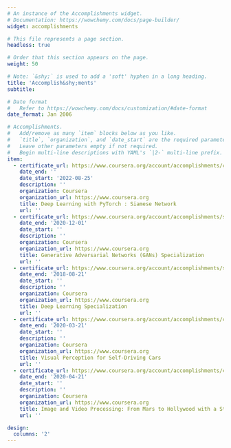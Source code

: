 ```yaml
---
# An instance of the Accomplishments widget.
# Documentation: https://wowchemy.com/docs/page-builder/
widget: accomplishments

# This file represents a page section.
headless: true

# Order that this section appears on the page.
weight: 50

# Note: `&shy;` is used to add a 'soft' hyphen in a long heading.
title: 'Accomplish&shy;ments'
subtitle:

# Date format
#   Refer to https://wowchemy.com/docs/customization/#date-format
date_format: Jan 2006

# Accomplishments.
#   Add/remove as many `item` blocks below as you like.
#   `title`, `organization`, and `date_start` are the required parameters.
#   Leave other parameters empty if not required.
#   Begin multi-line descriptions with YAML's `|2-` multi-line prefix.
item:
  - certificate_url: https://www.coursera.org/account/accomplishments/certificate/GRJCM3VEB76Y
    date_end: ''
    date_start: '2022-08-25'
    description: ''
    organization: Coursera
    organization_url: https://www.coursera.org
    title: Deep Learning with PyTorch : Siamese Network
    url: ''
  - certificate_url: https://www.coursera.org/account/accomplishments/specialization/certificate/2ZHREA3VPXL3
    date_end: '2020-12-01'
    date_start: ''
    description: ''
    organization: Coursera
    organization_url: https://www.coursera.org
    title: Generative Adversarial Networks (GANs) Specialization
    url: ''
  - certificate_url: https://www.coursera.org/account/accomplishments/specialization/certificate/PHS9S9CLHNU4
    date_end: '2018-08-21'
    date_start: ''
    description: ''
    organization: Coursera
    organization_url: https://www.coursera.org
    title: Deep Learning Specialization
    url: ''
  - certificate_url: https://www.coursera.org/account/accomplishments/certificate/99946R2SZ5L8
    date_end: '2020-03-21'
    date_start: ''
    description: ''
    organization: Coursera
    organization_url: https://www.coursera.org
    title: Visual Perception for Self-Driving Cars
    url: ''
  - certificate_url: https://www.coursera.org/account/accomplishments/certificate/EHNVCK8CSYNZ
    date_end: '2020-04-21'
    date_start: ''
    description: ''
    organization: Coursera
    organization_url: https://www.coursera.org
    title: Image and Video Processing: From Mars to Hollywood with a Stop at the Hospital
    url: ''

design:
  columns: '2'
---
```

